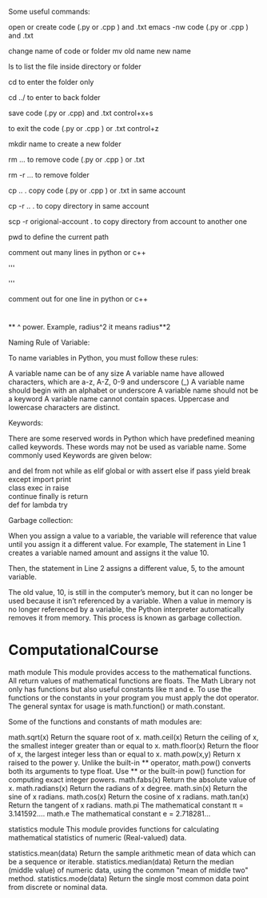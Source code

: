 Some useful commands:

open or create  code (.py or .cpp ) and .txt
emacs -nw code (.py or .cpp ) and .txt 

change name of code or folder
mv  old name  new name

ls
to list the file inside directory  or folder

cd to enter the folder only

cd ../ to enter to back folder


save code (.py or .cpp) and .txt
control+x+s

to exit the code (.py or .cpp ) or .txt
control+z

mkdir name
to create a new folder 

rm ...
to remove code (.py or .cpp ) or .txt

rm -r ...
to remove folder


cp ..    .
copy code (.py or .cpp ) or .txt in same account

cp -r .. .
to copy directory in same account


scp -r origional-account  .
to copy directory from account to another one

pwd
to define the current path


comment out many lines in python or c++

'''


'''






comment out for one line in python or c++
# 




**  ^ power. Example, radius^2 it means radius**2
















Naming Rule of Variable:

To name variables in Python, you must follow these rules:

A variable name can be of any size
A variable name have allowed characters, which are a-z, A-Z, 0-9 and underscore (_)
A variable name should begin with an alphabet or underscore
A variable name should not be a keyword
A variable name cannot contain spaces.
Uppercase and lowercase characters are distinct.



Keywords:

There are some reserved words in Python which have predefined meaning called keywords. These words may not be used as variable name. Some commonly used Keywords are given below:

and	del	from	not	while
as	elif	global	or	with
assert	else	if	pass	yield
break	except	import	print	
class	exec	in	raise	
continue	finally	is	return	
def	for	lambda	try	



Garbage collection:


When you assign a value to a variable, the variable will reference that value until you assign it a different value. For example,  The statement in Line 1 creates a variable named amount and assigns it the value 10.

Then, the statement in Line 2 assigns a different value, 5, to the amount variable.


The old value, 10, is still in the computer’s memory, but it can no longer be used because it isn’t referenced by a variable. When a value in memory is no longer referenced by a variable, the Python interpreter automatically removes it from memory. This process is known as garbage collection.
# ComputationalCourse




math module
This module provides access to the mathematical functions. All return values of mathematical functions are floats. The Math Library not only has functions but also useful constants like π and e. To use the functions or the constants in your program you must apply the dot operator. The general syntax for usage is math.function() or math.constant.

Some of the functions and constants of math modules are:

math.sqrt(x)	Return the square root of x.
math.ceil(x)	Return the ceiling of x, the smallest integer greater than or equal to x.
math.floor(x)	Return the floor of x, the largest integer less than or equal to x.
math.pow(x,y)	Return x raised to the power y. Unlike the built-in ** operator, math.pow() converts both its arguments to type float. Use ** or the built-in pow() function for computing exact integer powers.
math.fabs(x)	Return the absolute value of x.
math.radians(x)	Return the radians of x degree.
math.sin(x)	Return the sine of x radians.
math.cos(x)	Return the cosine of x radians.
math.tan(x)	Return the tangent of x radians.
math.pi	The mathematical constant π = 3.141592….
math.e	The mathematical constant e = 2.718281…









statistics module
This module provides functions for calculating mathematical statistics of numeric (Real-valued) data.

statistics.mean(data)	Return the sample arithmetic mean of data which can be a sequence or iterable.
statistics.median(data)	Return the median (middle value) of numeric data, using the common "mean of middle two" method.
statistics.mode(data)	Return the single most common data point from discrete or nominal data.